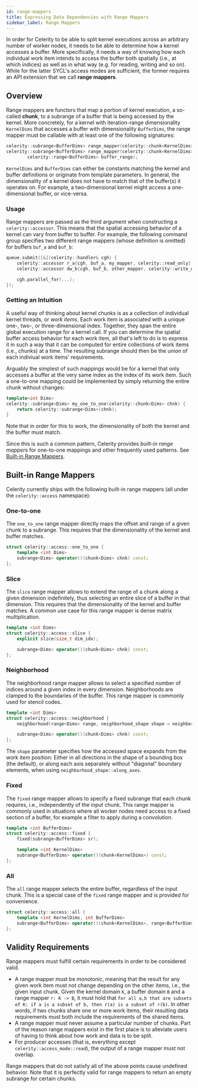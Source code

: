 ```yaml
---
id: range-mappers
title: Expressing Data Dependencies with Range Mappers
sidebar_label: Range Mappers
---
```


In order for Celerity to be able to split kernel executions across an
arbitrary number of worker nodes, it needs to be able to determine how a
kernel accesses a buffer. More specifically, it needs a way of knowing how
each individual work item intends to access the buffer both spatially (i.e.,
at which indices) as well as in what way (e.g. for reading, writing and so
on). While for the latter SYCL's access modes are sufficient, the former
requires an API extension that we call **range mappers**.

## Overview

Range mappers are functors that map a portion of kernel execution, a
so-called **chunk**, to a subrange of a buffer that is being accessed by the
kernel. More concretely, for a kernel with iteration-range dimensionality
`KernelDims` that accesses a buffer with dimensionality `BufferDims`, the range
mapper must be callable with at least one of the following signatures:
```cpp
celerity::subrange<BufferDims> range_mapper(celerity::chunk<KernelDims> chnk);
celerity::subrange<BufferDims> range_mapper(celerity::chunk<KernelDims> chnk,
        celerity::range<BufferDims> buffer_range);
```

`KernelDims` and `BufferDims` can either be constants matching the kernel
and buffer definitions or originate from template parameters.
In general, the dimensionality of a kernel does not have to match that of
the buffer(s) it operates on. For example, a two-dimensional kernel might
access a one-dimensional buffer, or vice-versa.

### Usage

Range mappers are passed as the third argument when constructing a
`celerity::accessor`. This means that the spatial accessing
behavior of a kernel can vary from buffer to buffer. For example, the
following command group specifies two different range mappers (whose
definition is omitted) for buffers `buf_a` and `buf_b`:

```cpp
queue.submit([&](celerity::handler& cgh) {
	celerity::accessor r_a{cgh, buf_a, my_mapper, celerity::read_only};
	celerity::accessor dw_b{cgh, buf_b, other_mapper, celerity::write_only, celerity::no_init};

    cgh.parallel_for(...);
});
```

### Getting an Intuition

A useful way of thinking about kernel chunks is as a collection of individual
kernel threads, or _work items_. Each work item is associated with a unique
one-, two-, or three-dimensional index. Together, they span the entire global
execution range for a kernel call. If you can determine the spatial buffer
access behavior for each work item, all that's left to do is to express it in
such a way that it can be computed for entire collections of work items (i.e.,
chunks) at a time. The resulting subrange should then be the union of each
indiviual work items' requirements.

Arguably the simplest of such mappings would be for a kernel that only
accesses a buffer at the very same index as the index of its work item. Such
a one-to-one mapping could be implemented by simply returning the entire
chunk without changes:

```cpp
template<int Dims>
celerity::subrange<Dims> my_one_to_one(celerity::chunk<Dims> chnk) {
    return celerity::subrange<Dims>(chnk);
}
```

Note that in order for this to work, the dimensionality of both the kernel
and the buffer must match.

Since this is such a common pattern, Celerity provides _built-in range
mappers_ for one-to-one mappings and other frequently used patterns. See
[Built-in Range Mappers](range-mappers.md#built-in-range-mappers).

## Built-in Range Mappers

Celerity currently ships with the following built-in range mappers (all under
the `celerity::access` namespace):

### One-to-one

The `one_to_one` range mapper directly maps the offset and range of a given
chunk to a subrange. This requires that the dimensionality of the kernel and
buffer matches.

```cpp
struct celerity::access::one_to_one {
    template <int Dims>
    subrange<Dims> operator()(chunk<Dims> chnk) const;
};
```

### Slice

The `slice` range mapper allows to extend the range of a chunk along a given
dimension indefinitely, thus selecting an entire slice of a buffer in that
dimension. This requires that the dimensionality of the kernel and buffer
matches. A common use case for this range mapper is dense matrix
multiplication.

```cpp
template <int Dims>
struct celerity::access::slice {
    explicit slice(size_t dim_idx);

    subrange<Dims> operator()(chunk<Dims> chnk) const;
};
```

### Neighborhood

The neighborhood range mapper allows to select a specified number of indices
around a given index in every dimension. Neighborhoods are clamped to the
boundaries of the buffer. This range mapper is commonly used for stencil
codes.

```cpp
template <int Dims>
struct celerity::access::neighborhood {
    neighborhood(range<Dims> range, neighborhood_shape shape = neighborhood_shape::bounding_box);

    subrange<Dims> operator()(chunk<Dims> chnk) const;
};
```

The `shape` parameter specifies how the accessed space expands from the work
item position: Either in all directions in the shape of a bounding box
(the default), or along each axis separately without "diagonal" boundary
elements, when using `neighborhood_shape::along_axes`.

### Fixed

The `fixed` range mapper allows to specify a fixed subrange that each chunk
requires, i.e., independently of the input chunk. This range mapper is
commonly used in situations where all worker nodes need access to a fixed
section of a buffer, for example a filter to apply during a convolution.

```cpp
template <int BufferDims>
struct celerity::access::fixed {
    fixed(subrange<BufferDims> sr);

    template <int KernelDims>
    subrange<BufferDims> operator()(chunk<KernelDims>) const;
};
```

### All

The `all` range mapper selects the entire buffer, regardless of the input
chunk. This is a special case of the `fixed` range mapper and is provided for
convenience.

```cpp
struct celerity::access::all {
    template <int KernelDims, int BufferDims>
    subrange<BufferDims> operator()(chunk<KernelDims>, range<BufferDims>) const;
};
```

## Validity Requirements

Range mappers must fulfill certain requirements in order to be considered
valid.

- A range mapper must be _monotonic_, meaning that the result for any given
  work item must not change depending on the other items, i.e., the given input
  chunk. Given the kernel domain `K`, a buffer domain `B` and a range mapper
  `r: K -> B`, it must hold that `for all a,b that are subsets of K: if a is a subset of b, then r(a) is a subset of r(b)`.
  In other words, if two chunks share one or more work items, their resulting
  data requirements must both include the requirements of the shared items.
- A range mapper must never assume a particular number of chunks. Part of the
  reason range mappers exist in the first place is to alleviate users of having
  to think about how work and data is to be split.
- For producer accesses (that is, everything except
  `celerity::access_mode::read`), the output of a range mapper must not overlap.

Range mappers that do not satisfy all of the above points cause undefined
behavior. Note that it is perfectly valid for range mappers to return an
empty subrange for certain chunks.
